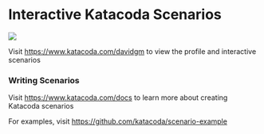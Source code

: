 # Interactive Katacoda Scenarios

[![](http://shields.katacoda.com/katacoda/davidgm/count.svg)](https://www.katacoda.com/davidgm "Get your profile on Katacoda.com")

Visit https://www.katacoda.com/davidgm to view the profile and interactive scenarios

### Writing Scenarios
Visit https://www.katacoda.com/docs to learn more about creating Katacoda scenarios

For examples, visit https://github.com/katacoda/scenario-example
